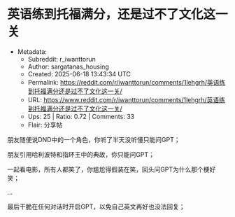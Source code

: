 # 英语练到托福满分，还是过不了文化这一关

- Metadata:
  - Subreddit: r_iwanttorun
  - Author: sargatanas_housing
  - Created: 2025-06-18 13:43:34 UTC
  - Permalink: https://reddit.com/r/iwanttorun/comments/1lehgrh/英语练到托福满分还是过不了文化这一关/
  - URL: https://www.reddit.com/r/iwanttorun/comments/1lehgrh/英语练到托福满分还是过不了文化这一关/
  - Ups: 25 | Ratio: 0.72 | Comments: 33
  - Flair: 分享帖


朋友随便说DND中的一个角色，你听了半天没听懂只能问GPT；

朋友引用哈利波特和指环王中的典故，你只能问GPT；

一起看电影，所有人都笑了，你尴尬得假装在笑，回头问GPT为什么那个梗好笑；

...

最后干脆在任何对话时开启GPT，以免自己英文再好也没法回复；

